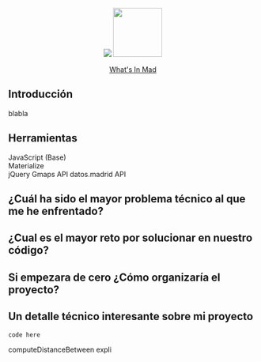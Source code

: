 <p align="center">
  <img src="https://i.imgur.com/1QgrNNw.png">
  <img src="https://github.com/WhatsInMad/whats-in-mad/blob/master/public/images/logomad.png" height="99" width="99">
</p>    
<p align="center">  
<span><a href="https://github.com/WhatsInMad/whats-in-mad">What's In Mad</a></span>
</p>  

## Introducción  
blabla

## Herramientas
JavaScript (Base)  
Materialize   
jQuery
Gmaps API
datos.madrid API  

## ¿Cuál ha sido el mayor problema técnico al que me he enfrentado?  


## ¿Cual es el mayor reto por solucionar en nuestro código?


## Si empezara de cero ¿Cómo organizaría el proyecto?



## Un detalle técnico interesante sobre mi proyecto
``` js
code here

```
computeDistanceBetween expli


